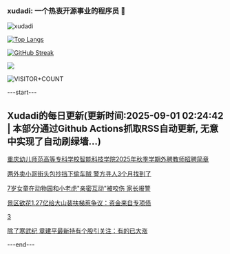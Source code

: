### xudadi: 一个热衷开源事业的程序员 👋

![xudadi](https://github-readme-stats-git-masterorgs-github-readme-stats-team.vercel.app/api?username=xudadi)

[![Top Langs](https://github-readme-stats.vercel.app/api/top-langs/?username=xudadi)](https://github.com/anuraghazra/github-readme-stats)

[![GitHub Streak](https://streak-stats.demolab.com?user=xudadi&locale=zh_Hans)](https://git.io/streak-stats)

![](https://raw.githubusercontent.com/xudadi/xudadi/main/assets/github-contribution-grid-snake.svg)

![VISITOR+COUNT](https://komarev.com/ghpvc/?username=xudadi&label=VISITOR+COUNT)


---start---

## Xudadi的每日更新(更新时间:2025-09-01 02:24:42 | 本部分通过Github Actions抓取RSS自动更新, 无意中实现了自动刷绿墙...)

[重庆幼儿师范高等专科学校智能科技学院2025年秋季学期外聘教师招聘简章](https://www.gongkaoleida.com/article/2595789)

[两外卖小哥街头包抄挡下偷车贼 警方寻人3个月找到了](https://m.163.com/news/article/K89TS8AP051492T3.html)

[7岁女童在动物园和小老虎"亲密互动"被咬伤 家长报警](https://m.163.com/news/article/K89V6P5L053469LG.html)

[景区欲花1.27亿给大山装扶梯惹争议：资金来自专项债](https://m.163.com/news/article/K89UDA1C0514BE2Q.html)

[3](https://m.163.com/touch/news/sub/domestic)

[除了寒武纪 章建平最新持有个股引关注：有的已大涨](https://m.163.com/news/article/K89QK4V10512B07B.html)

---end---
